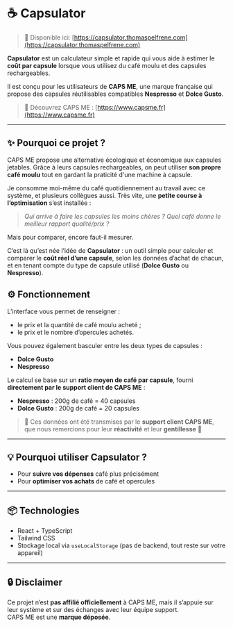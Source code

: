 # ☕ Capsulator

> 🔗 Disponible ici: [https://capsulator.thomaspelfrene.com](https://capsulator.thomaspelfrene.com)

**Capsulator** est un calculateur simple et rapide qui vous aide à estimer le **coût par capsule** lorsque vous utilisez du café moulu et des capsules rechargeables.

Il est conçu pour les utilisateurs de **CAPS ME**, une marque française qui propose des capsules réutilisables compatibles **Nespresso** et **Dolce Gusto**.

> 🔗 Découvrez CAPS ME : [https://www.capsme.fr](https://www.capsme.fr)

---

## ✨ Pourquoi ce projet ?

CAPS ME propose une alternative écologique et économique aux capsules jetables. Grâce à leurs capsules rechargeables, on peut utiliser **son propre café moulu** tout en gardant la praticité d'une machine à capsule.

Je consomme moi-même du café quotidiennement au travail avec ce système, et plusieurs collègues aussi. Très vite, une **petite course à l’optimisation** s’est installée :

> _Qui arrive à faire les capsules les moins chères ? Quel café donne le meilleur rapport qualité/prix ?_

Mais pour comparer, encore faut-il mesurer.

C’est là qu’est née l’idée de **Capsulator** : un outil simple pour calculer et comparer le **coût réel d’une capsule**, selon les données d’achat de chacun, et en tenant compte du type de capsule utilisé (**Dolce Gusto** ou **Nespresso**).

## ⚙️ Fonctionnement

L’interface vous permet de renseigner :

- le prix et la quantité de café moulu acheté ;
- le prix et le nombre d’opercules achetés.

Vous pouvez également basculer entre les deux types de capsules :

- **Dolce Gusto**
- **Nespresso**

Le calcul se base sur un **ratio moyen de café par capsule**, fourni **directement par le support client de CAPS ME** :

- **Nespresso** : 200g de café = 40 capsules
- **Dolce Gusto** : 200g de café = 20 capsules

> 🧠 Ces données ont été transmises par le **support client CAPS ME**, que nous remercions pour leur **réactivité** et leur **gentillesse** 🙏

---

## 💡 Pourquoi utiliser Capsulator ?

- Pour **suivre vos dépenses** café plus précisément
- Pour **optimiser vos achats** de café et opercules

---

## 📦 Technologies

- React + TypeScript
- Tailwind CSS
- Stockage local via `useLocalStorage` (pas de backend, tout reste sur votre appareil)

---

## 🔒 Disclaimer

Ce projet n’est **pas affilié officiellement** à CAPS ME, mais il s’appuie sur leur système et sur des échanges avec leur équipe support.  
CAPS ME est une **marque déposée**.
